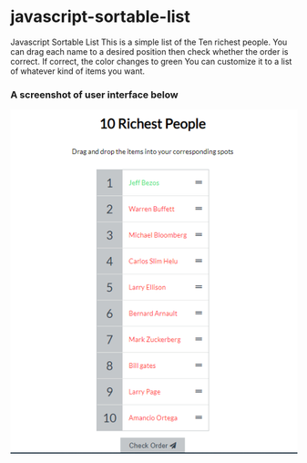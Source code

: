 # javascript-sortable-list
Javascript Sortable List
This is a simple list of the Ten richest people. You can drag each name to a desired position then check whether the order is correct. If correct, the color changes to green
You can customize it to a list of whatever kind of items you want.

### A screenshot of user interface below
![](screenshot.PNG)
